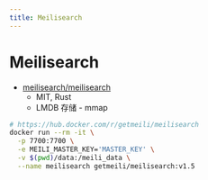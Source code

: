 ```yaml
---
title: Meilisearch
---
```


# Meilisearch

- [meilisearch/meilisearch](https://github.com/meilisearch/meilisearch)
  - MIT, Rust
  - LMDB 存储 - mmap

```bash
# https://hub.docker.com/r/getmeili/meilisearch
docker run --rm -it \
  -p 7700:7700 \
  -e MEILI_MASTER_KEY='MASTER_KEY' \
  -v $(pwd)/data:/meili_data \
  --name meilisearch getmeili/meilisearch:v1.5
```

